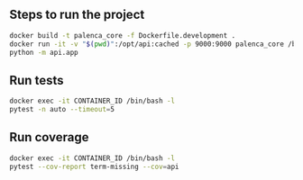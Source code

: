 ## Steps to run the project

```bash
docker build -t palenca_core -f Dockerfile.development .
docker run -it -v "$(pwd)":/opt/api:cached -p 9000:9000 palenca_core /bin/bash -l
python -m api.app
```

## Run tests

```bash
docker exec -it CONTAINER_ID /bin/bash -l
pytest -n auto --timeout=5

```

## Run coverage

```bash
docker exec -it CONTAINER_ID /bin/bash -l
pytest --cov-report term-missing --cov=api

```

